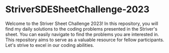 # StriverSDESheetChallenge-2023
Welcome to the Striver Sheet Challenge 2023! In this repository, you will find my daily solutions to the coding problems presented in the Striver's sheet. You can easily navigate to find the problems you are interested in. This repository aims to serve as a valuable resource for fellow participants. Let's strive to excel in our coding abilities.

